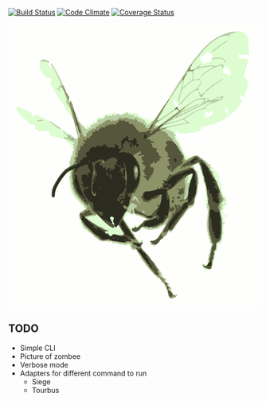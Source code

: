 [![Build Status](https://travis-ci.org/zombees/zombees.png?branch=master)](https://travis-ci.org/zombees/zombees)
[![Code Climate](https://codeclimate.com/github/zombees/zombees.png)](https://codeclimate.com/github/zombees/zombees)
[![Coverage Status](https://coveralls.io/repos/zombees/zombees/badge.png?branch=master)](https://coveralls.io/r/zombees/zombees?branch=master)

![logo](https://github.com/zombees/zombees/blob/master/zombee.png)

TODO
------
- Simple  CLI
- Picture of zombee
- Verbose mode
- Adapters for different command to run
  - Siege
  - Tourbus
